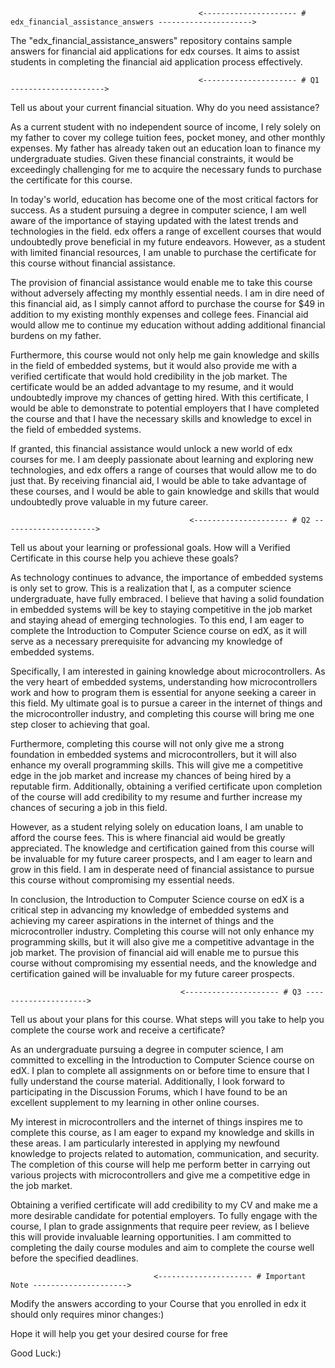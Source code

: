                                               <--------------------- # edx_financial_assistance_answers --------------------->
The "edx_financial_assistance_answers" repository contains sample answers for financial aid applications for edx courses. It aims to assist students in completing the financial aid application process effectively.

                                              <--------------------- # Q1 --------------------->
                                              
Tell us about your current financial situation. Why do you need assistance?  

As a current student with no independent source of income, I rely solely on my father to cover my college tuition fees, pocket money, and other monthly expenses. My father has already taken out an education loan to finance my undergraduate studies. Given these financial constraints, it would be exceedingly challenging for me to acquire the necessary funds to purchase the certificate for this course.

In today's world, education has become one of the most critical factors for success. As a student pursuing a degree in computer science, I am well aware of the importance of staying updated with the latest trends and technologies in the field. edx offers a range of excellent courses that would undoubtedly prove beneficial in my future endeavors. However, as a student with limited financial resources, I am unable to purchase the certificate for this course without financial assistance.

The provision of financial assistance would enable me to take this course without adversely affecting my monthly essential needs. I am in dire need of this financial aid, as I simply cannot afford to purchase the course for $49 in addition to my existing monthly expenses and college fees. Financial aid would allow me to continue my education without adding additional financial burdens on my father.

Furthermore, this course would not only help me gain knowledge and skills in the field of embedded systems, but it would also provide me with a verified certificate that would hold credibility in the job market. The certificate would be an added advantage to my resume, and it would undoubtedly improve my chances of getting hired. With this certificate, I would be able to demonstrate to potential employers that I have completed the course and that I have the necessary skills and knowledge to excel in the field of embedded systems.

If granted, this financial assistance would unlock a new world of edx courses for me. I am deeply passionate about learning and exploring new technologies, and edx offers a range of courses that would allow me to do just that. By receiving financial aid, I would be able to take advantage of these courses, and I would be able to gain knowledge and skills that would undoubtedly prove valuable in my future career.

                                            <--------------------- # Q2 --------------------->
                                            
Tell us about your learning or professional goals. How will a Verified Certificate in this course help you achieve these goals? 

As technology continues to advance, the importance of embedded systems is only set to grow. This is a realization that I, as a computer science undergraduate, have fully embraced. I believe that having a solid foundation in embedded systems will be key to staying competitive in the job market and staying ahead of emerging technologies. To this end, I am eager to complete the Introduction to Computer Science course on edX, as it will serve as a necessary prerequisite for advancing my knowledge of embedded systems.

Specifically, I am interested in gaining knowledge about microcontrollers. As the very heart of embedded systems, understanding how microcontrollers work and how to program them is essential for anyone seeking a career in this field. My ultimate goal is to pursue a career in the internet of things and the microcontroller industry, and completing this course will bring me one step closer to achieving that goal.

Furthermore, completing this course will not only give me a strong foundation in embedded systems and microcontrollers, but it will also enhance my overall programming skills. This will give me a competitive edge in the job market and increase my chances of being hired by a reputable firm. Additionally, obtaining a verified certificate upon completion of the course will add credibility to my resume and further increase my chances of securing a job in this field.

However, as a student relying solely on education loans, I am unable to afford the course fees. This is where financial aid would be greatly appreciated. The knowledge and certification gained from this course will be invaluable for my future career prospects, and I am eager to learn and grow in this field. I am in desperate need of financial assistance to pursue this course without compromising my essential needs.

In conclusion, the Introduction to Computer Science course on edX is a critical step in advancing my knowledge of embedded systems and achieving my career aspirations in the internet of things and the microcontroller industry. Completing this course will not only enhance my programming skills, but it will also give me a competitive advantage in the job market. The provision of financial aid will enable me to pursue this course without compromising my essential needs, and the knowledge and certification gained will be invaluable for my future career prospects.

                                          <--------------------- # Q3 --------------------->
                                          
Tell us about your plans for this course. What steps will you take to help you complete the course work and receive a certificate? 

As an undergraduate pursuing a degree in computer science, I am committed to excelling in the Introduction to Computer Science course on edX. I plan to complete all assignments on or before time to ensure that I fully understand the course material. Additionally, I look forward to participating in the Discussion Forums, which I have found to be an excellent supplement to my learning in other online courses.

My interest in microcontrollers and the internet of things inspires me to complete this course, as I am eager to expand my knowledge and skills in these areas. I am particularly interested in applying my newfound knowledge to projects related to automation, communication, and security. The completion of this course will help me perform better in carrying out various projects with microcontrollers and give me a competitive edge in the job market.

Obtaining a verified certificate will add credibility to my CV and make me a more desirable candidate for potential employers. To fully engage with the course, I plan to grade assignments that require peer review, as I believe this will provide invaluable learning opportunities. I am committed to completing the daily course modules and aim to complete the course well before the specified deadlines.





                                    <--------------------- # Important Note --------------------->
                                    
Modify the answers according to your Course that you enrolled in edx it should only requires minor changes:) 

Hope it will help you get your desired course for free 

Good Luck:)

